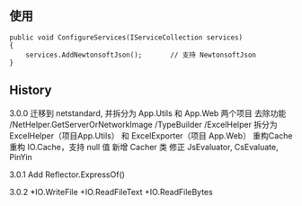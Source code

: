 ﻿
## 使用

```
public void ConfigureServices(IServiceCollection services)
{
    services.AddNewtonsoftJson();       // 支持 NewtonsoftJson
}
```




## History

3.0.0
    迁移到 netstandard, 并拆分为 App.Utils 和 App.Web 两个项目
    去除功能
        /NetHelper.GetServerOrNetworkImage
        /TypeBuilder
        /ExcelHelper 拆分为 ExcelHelper（项目App.Utils） 和 ExcelExporter（项目 App.Web）
    重构Cache
        重构 IO.Cache，支持 null 值
        新增 Cacher 类
    修正 JsEvaluator, CsEvaluate, PinYin

3.0.1
    Add Reflector.ExpressOf()

3.0.2
    *IO.WriteFile
    +IO.ReadFileText
    +IO.ReadFileBytes
